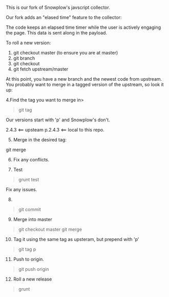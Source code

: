 This is our fork of Snowplow's javscript collector.

Our fork adds an "elased time" feature to the collector:

The code keeps an elapsed time timer while the user is 
actively engaging the page. This data is sent along
in the payload. 

To roll a new version:

1. git checkout master (to ensure you are at master)
1. git branch <new branch>
2. git checkout <new branch>
3. git fetch upstream/master

At this point, you have a new branch and the newest code 
from upstream. You probably want to merge in a tagged 
version of the upstream, so look it up:

4.Find the tag you want to merge in> 

> git tag 

Our versions start with 'p' and Snowplow's don't. 

2.4.3 <== upsteam
p.2.4.3 <== local to this repo. 

5. Merge in the desired tag:

git merge <tag>

6. Fix any conflicts. 

7. Test 

> grunt test

Fix any issues.

8. 

> git commit 

9. Merge into master

> git checkout master
> git merge <new branch>

10. Tag it using the same tag as upsteram, but prepend with 'p'

> git tag p<tag>

11. Push to origin. 

> git push origin

12. Roll a new release 

> grunt




